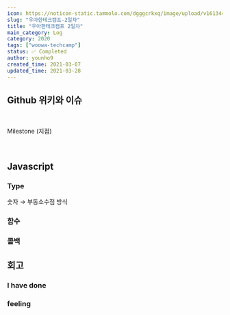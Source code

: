 ```yaml
---
icon: https://noticon-static.tammolo.com/dgggcrkxq/image/upload/v1613447352/noticon/unxi7ermxgrkvvv3xrh8.png
slug: "우아한테크캠프-2일차"
title: "우아한테크캠프 2일차"
main_category: Log
category: 2020
tags: ["woowa-techcamp"]
status: ✅ Completed
author: younho9
created_time: 2021-03-07
updated_time: 2021-03-28
---
```


## Github 위키와 이슈

<br />

Milestone (지점)

<br />

## Javascript

### Type

숫자 → 부동소수점 방식

### 함수

### 콜백

## 회고

### I have done

### feeling

<br />
